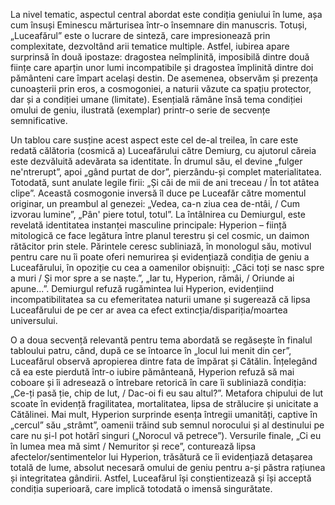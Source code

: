 La nivel tematic, aspectul central abordat este condiția geniului în lume, așa cum însuși Eminescu mărturisea într-o însemnare din manuscris. Totuși, „Luceafărul” este o lucrare de sinteză, care impresionează prin complexitate, dezvoltând arii tematice multiple. Astfel, iubirea apare surprinsă în două ipostaze: dragostea neîmplinită, imposibilă dintre două ființe care aparțin unor lumi incompatibile și dragostea împlinită dintre doi pământeni care împart același destin. De asemenea, observăm și prezența cunoașterii prin eros, a cosmogoniei, a naturii văzute ca spațiu protector, dar și a condiției umane (limitate). Esențială rămâne însă tema condiției omului de geniu, ilustrată (exemplar) printr-o serie de secvențe semnificative.

Un tablou care susține acest aspect este cel de-al treilea, în care este redată călătoria (cosmică a) Luceafărului către Demiurg, cu ajutorul căreia este dezvăluită adevărata sa identitate. În drumul său, el devine „fulger ne'ntrerupt”, apoi „gând purtat de dor”, pierzându-și complet materialitatea. Totodată, sunt anulate legile firii: „Și căi de mii de ani treceau / În tot atâtea clipe”. Această cosmogonie inversă îl duce pe Luceafăr către momentul originar, un preambul al genezei: „Vedea, ca-n ziua cea de-ntâi, / Cum izvorau lumine”, „Pân' piere totul, totul”. La întâlnirea cu Demiurgul, este revelată identitatea instanței masculine principale: Hyperion – ființă mitologică ce face legătura între planul terestru și cel cosmic, un daimon rătăcitor prin stele. Părintele ceresc subliniază, în monologul său, motivul pentru care nu îi poate oferi nemurirea și evidențiază condiția de geniu a Luceafărului, în opoziție cu cea a oamenilor obișnuiți: „Căci toți se nasc spre a muri / Și mor spre a se naște.”, „Iar tu, Hyperion, rămâi, / Oriunde ai apune...”. Demiurgul refuză rugămintea lui Hyperion, evidențiind incompatibilitatea sa cu efemeritatea naturii umane și sugerează că lipsa Luceafărului de pe cer ar avea ca efect extincția/dispariția/moartea universului.

O a doua secvență relevantă pentru tema abordată se regăsește în finalul tabloului patru, când, după ce se întoarce în „locul lui menit din cer”, Luceafărul observă apropierea dintre fata de împărat și Cătălin. Înțelegând că ea este pierdută într-o iubire pământeană, Hyperion refuză să mai coboare și îi adresează o întrebare retorică în care îi subliniază condiția: „Ce-ți pasă ție, chip de lut, / Dac-oi fi eu sau altul?”. Metafora chipului de lut scoate în evidență fragilitatea, mortalitatea, lipsa de strălucire și unicitate a Cătălinei. Mai mult, Hyperion surprinde esența întregii umanități, captive în „cercul” său „strâmt”, oamenii trăind sub semnul norocului și al destinului pe care nu și-l pot hotărî singuri („Norocul vă petrece”). Versurile finale, „Ci eu în lumea mea mă simt / Nemuritor și rece”, conturează lipsa afectelor/sentimentelor lui Hyperion, trăsătură ce îi evidențiază detașarea totală de lume, absolut necesară omului de geniu pentru a-și păstra rațiunea și integritatea gândirii. Astfel, Luceafărul își conștientizează și își acceptă condiția superioară, care implică totodată o imensă singurătate.
